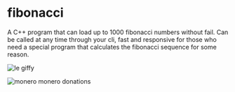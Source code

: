 # fibonacci
A C++ program that can load up to 1000 fibonacci numbers without fail. Can be called at any time through your cli, fast and responsive for those who need a special program that calculates the fibonacci sequence for some reason.

![le giffy](https://i.ibb.co/DGGJk5z/ezgif-com-gif-maker.gif)

![monero](https://i.ibb.co/xfZ9M3n/jpg.png)
monero donations

